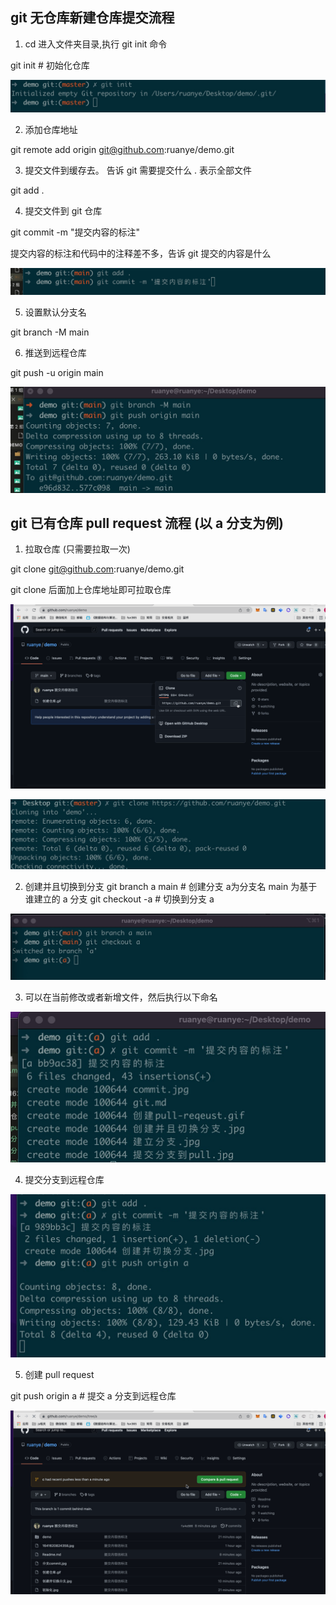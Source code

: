 ## git 无仓库新建仓库提交流程 

1. cd 进入文件夹目录,执行 git init 命令

git init  # 初始化仓库

![图片描述](./初始化.jpg)

2. 添加仓库地址

git remote add origin git@github.com:ruanye/demo.git

3. 提交文件到缓存去。 告诉 git 需要提交什么   . 表示全部文件  

git add . 

4. 提交文件到 git 仓库 

git commit -m "提交内容的标注"    

提交内容的标注和代码中的注释差不多，告诉 git 提交的内容是什么

![图片描述](./一般commit.png)

5. 设置默认分支名 

git branch -M main

6. 推送到远程仓库

git push -u origin main

![图片描述](./提交到远程.jpg)

## git 已有仓库 pull request 流程 (以 a 分支为例)

1. 拉取仓库 (只需要拉取一次)

git clone git@github.com:ruanye/demo.git

git clone 后面加上仓库地址即可拉取仓库 

![图片描述](./拉取仓库.gif)

![图片描述](./拉取仓库命令.jpg)

2. 创建并且切换到分支
git branch a main  # 创建分支 a为分支名  main 为基于谁建立的 a 分支
git checkout -a    # 切换到分支 a

![图片描述](./创建并切换分支.jpg)

3. 可以在当前修改或者新增文件，然后执行以下命名  
 
![图片描述](./分支commit.jpg)

4. 提交分支到远程仓库

![图片描述](./提交分支到远程.jpg)

5. 创建 pull request 

git push origin a # 提交 a 分支到远程仓库

![图片描述](./创建pull-request.gif)
